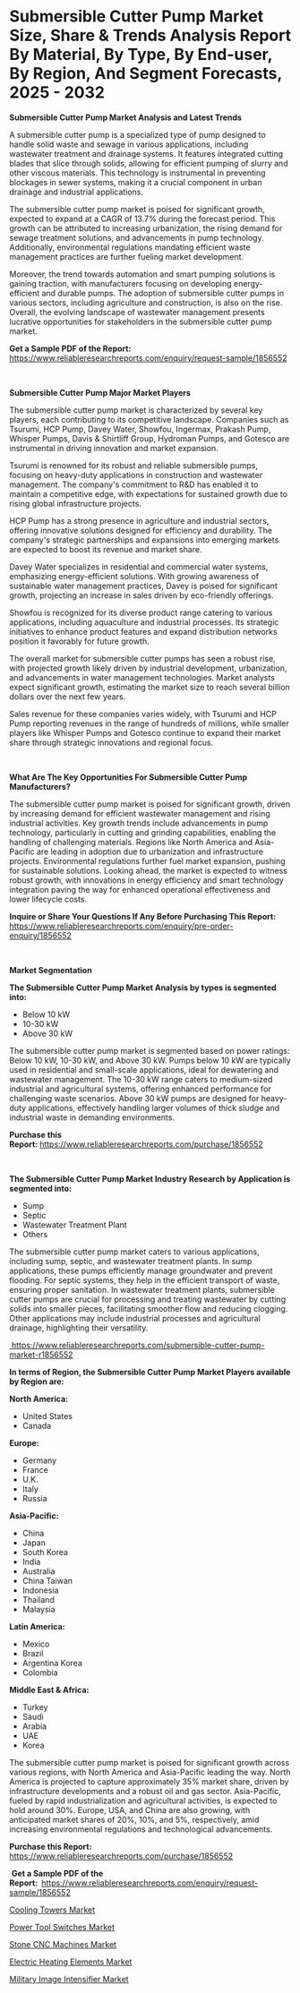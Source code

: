 <p><h1>Submersible Cutter Pump Market Size, Share & Trends Analysis Report By Material, By Type, By End-user, By Region, And Segment Forecasts, 2025 - 2032</h1></p><p><strong>Submersible Cutter Pump Market Analysis and Latest Trends</strong></p>
<p><p>A submersible cutter pump is a specialized type of pump designed to handle solid waste and sewage in various applications, including wastewater treatment and drainage systems. It features integrated cutting blades that slice through solids, allowing for efficient pumping of slurry and other viscous materials. This technology is instrumental in preventing blockages in sewer systems, making it a crucial component in urban drainage and industrial applications.</p><p>The submersible cutter pump market is poised for significant growth, expected to expand at a CAGR of 13.7% during the forecast period. This growth can be attributed to increasing urbanization, the rising demand for sewage treatment solutions, and advancements in pump technology. Additionally, environmental regulations mandating efficient waste management practices are further fueling market development. </p><p>Moreover, the trend towards automation and smart pumping solutions is gaining traction, with manufacturers focusing on developing energy-efficient and durable pumps. The adoption of submersible cutter pumps in various sectors, including agriculture and construction, is also on the rise. Overall, the evolving landscape of wastewater management presents lucrative opportunities for stakeholders in the submersible cutter pump market.</p></p>
<p><strong>Get a Sample PDF of the Report:&nbsp;</strong> <a href="https://www.reliableresearchreports.com/enquiry/request-sample/1856552?utm_campaign=28&utm_medium=2&utm_source=Github&utm_content=ia&utm_term=19022025&utm_id=submersible-cutter-pump">https://www.reliableresearchreports.com/enquiry/request-sample/1856552</a></p>
<p>&nbsp;</p>
<p><strong>Submersible Cutter Pump Major Market Players</strong></p>
<p><p>The submersible cutter pump market is characterized by several key players, each contributing to its competitive landscape. Companies such as Tsurumi, HCP Pump, Davey Water, Showfou, Ingermax, Prakash Pump, Whisper Pumps, Davis & Shirtliff Group, Hydroman Pumps, and Gotesco are instrumental in driving innovation and market expansion.</p><p>Tsurumi is renowned for its robust and reliable submersible pumps, focusing on heavy-duty applications in construction and wastewater management. The company's commitment to R&D has enabled it to maintain a competitive edge, with expectations for sustained growth due to rising global infrastructure projects.</p><p>HCP Pump has a strong presence in agriculture and industrial sectors, offering innovative solutions designed for efficiency and durability. The company's strategic partnerships and expansions into emerging markets are expected to boost its revenue and market share.</p><p>Davey Water specializes in residential and commercial water systems, emphasizing energy-efficient solutions. With growing awareness of sustainable water management practices, Davey is poised for significant growth, projecting an increase in sales driven by eco-friendly offerings.</p><p>Showfou is recognized for its diverse product range catering to various applications, including aquaculture and industrial processes. Its strategic initiatives to enhance product features and expand distribution networks position it favorably for future growth.</p><p>The overall market for submersible cutter pumps has seen a robust rise, with projected growth likely driven by industrial development, urbanization, and advancements in water management technologies. Market analysts expect significant growth, estimating the market size to reach several billion dollars over the next few years.</p><p>Sales revenue for these companies varies widely, with Tsurumi and HCP Pump reporting revenues in the range of hundreds of millions, while smaller players like Whisper Pumps and Gotesco continue to expand their market share through strategic innovations and regional focus.</p></p>
<p>&nbsp;</p>
<p><strong>What Are The Key Opportunities For Submersible Cutter Pump Manufacturers?</strong></p>
<p><p>The submersible cutter pump market is poised for significant growth, driven by increasing demand for efficient wastewater management and rising industrial activities. Key growth trends include advancements in pump technology, particularly in cutting and grinding capabilities, enabling the handling of challenging materials. Regions like North America and Asia-Pacific are leading in adoption due to urbanization and infrastructure projects. Environmental regulations further fuel market expansion, pushing for sustainable solutions. Looking ahead, the market is expected to witness robust growth, with innovations in energy efficiency and smart technology integration paving the way for enhanced operational effectiveness and lower lifecycle costs.</p></p>
<p><strong>Inquire or Share Your Questions If Any Before Purchasing This Report:</strong> <a href="https://www.reliableresearchreports.com/enquiry/pre-order-enquiry/1856552?utm_campaign=28&utm_medium=2&utm_source=Github&utm_content=ia&utm_term=19022025&utm_id=submersible-cutter-pump">https://www.reliableresearchreports.com/enquiry/pre-order-enquiry/1856552</a></p>
<p>&nbsp;</p>
<p><strong>Market Segmentation</strong></p>
<p><strong>The Submersible Cutter Pump Market Analysis by types is segmented into:</strong></p>
<p><ul><li>Below 10 kW</li><li>10-30 kW</li><li>Above 30 kW</li></ul></p>
<p><p>The submersible cutter pump market is segmented based on power ratings: Below 10 kW, 10-30 kW, and Above 30 kW. Pumps below 10 kW are typically used in residential and small-scale applications, ideal for dewatering and wastewater management. The 10-30 kW range caters to medium-sized industrial and agricultural systems, offering enhanced performance for challenging waste scenarios. Above 30 kW pumps are designed for heavy-duty applications, effectively handling larger volumes of thick sludge and industrial waste in demanding environments.</p></p>
<p><strong>Purchase this Report:&nbsp;</strong><a href="https://www.reliableresearchreports.com/purchase/1856552?utm_campaign=28&utm_medium=2&utm_source=Github&utm_content=ia&utm_term=19022025&utm_id=submersible-cutter-pump">https://www.reliableresearchreports.com/purchase/1856552</a></p>
<p>&nbsp;</p>
<p><strong>The Submersible Cutter Pump Market Industry Research by Application is segmented into:</strong></p>
<p><ul><li>Sump</li><li>Septic</li><li>Wastewater Treatment Plant</li><li>Others</li></ul></p>
<p><p>The submersible cutter pump market caters to various applications, including sump, septic, and wastewater treatment plants. In sump applications, these pumps efficiently manage groundwater and prevent flooding. For septic systems, they help in the efficient transport of waste, ensuring proper sanitation. In wastewater treatment plants, submersible cutter pumps are crucial for processing and treating wastewater by cutting solids into smaller pieces, facilitating smoother flow and reducing clogging. Other applications may include industrial processes and agricultural drainage, highlighting their versatility.</p></p>
<p><a href="https://www.reliableresearchreports.com/submersible-cutter-pump-market-r1856552?utm_campaign=28&utm_medium=2&utm_source=Github&utm_content=ia&utm_term=19022025&utm_id=submersible-cutter-pump">&nbsp;https://www.reliableresearchreports.com/submersible-cutter-pump-market-r1856552</a></p>
<p><strong>In terms of Region, the Submersible Cutter Pump Market Players available by Region are:</strong></p>
<p>
    <p> <strong> North America: </strong>
        <ul>
            <li>United States</li>
            <li>Canada</li>
        </ul>
        </p> 
    <p> <strong> Europe: </strong>
        <ul>
            <li>Germany</li>
            <li>France</li>
            <li>U.K.</li>
            <li>Italy</li>
            <li>Russia</li>
        </ul>
        </p> 
    <p> <strong> Asia-Pacific: </strong>
        <ul>
            <li>China</li>
            <li>Japan</li>
            <li>South Korea</li>
            <li>India</li>
            <li>Australia</li>
            <li>China Taiwan</li>
            <li>Indonesia</li>
            <li>Thailand</li>
            <li>Malaysia</li>
        </ul>
        </p> 
    <p> <strong> Latin America: </strong>
        <ul>
            <li>Mexico</li>
            <li>Brazil</li>
            <li>Argentina Korea</li>
            <li>Colombia</li>
        </ul>
        </p> 
    <p> <strong> Middle East & Africa: </strong>
        <ul>
            <li>Turkey</li>
            <li>Saudi</li>
            <li>Arabia</li>
            <li>UAE</li>
            <li>Korea</li>
        </ul>
    </p>
    </p>
<p><p>The submersible cutter pump market is poised for significant growth across various regions, with North America and Asia-Pacific leading the way. North America is projected to capture approximately 35% market share, driven by infrastructure developments and a robust oil and gas sector. Asia-Pacific, fueled by rapid industrialization and agricultural activities, is expected to hold around 30%. Europe, USA, and China are also growing, with anticipated market shares of 20%, 10%, and 5%, respectively, amid increasing environmental regulations and technological advancements.</p></p>
<p><strong>Purchase this Report: </strong><a href="https://www.reliableresearchreports.com/purchase/1856552?utm_campaign=28&utm_medium=2&utm_source=Github&utm_content=ia&utm_term=19022025&utm_id=submersible-cutter-pump">https://www.reliableresearchreports.com/purchase/1856552</a></p>
<p>&nbsp;<strong>Get a Sample PDF of the Report:&nbsp;&nbsp;</strong><a href="https://www.reliableresearchreports.com/enquiry/request-sample/1856552?utm_campaign=28&utm_medium=2&utm_source=Github&utm_content=ia&utm_term=19022025&utm_id=submersible-cutter-pump">https://www.reliableresearchreports.com/enquiry/request-sample/1856552</a></p>
<p><strong></strong></p>
<p><p><a href="https://github.com/benhaeneye/Market-Research-Report-List-1/blob/main/cooling-towers-market.md?utm_campaign=28&utm_medium=2&utm_source=Github&utm_content=ia&utm_term=19022025&utm_id=submersible-cutter-pump">Cooling Towers Market</a></p><p><a href="https://github.com/mriwacraane/Market-Research-Report-List-1/blob/main/power-tool-switches-market.md?utm_campaign=28&utm_medium=2&utm_source=Github&utm_content=ia&utm_term=19022025&utm_id=submersible-cutter-pump">Power Tool Switches Market</a></p><p><a href="https://github.com/shewlisapsai/Market-Research-Report-List-1/blob/main/stone-cnc-machines-market.md?utm_campaign=28&utm_medium=2&utm_source=Github&utm_content=ia&utm_term=19022025&utm_id=submersible-cutter-pump">Stone CNC Machines Market</a></p><p><a href="https://github.com/chikenmhamdi/Market-Research-Report-List-1/blob/main/electric-heating-elements-market.md?utm_campaign=28&utm_medium=2&utm_source=Github&utm_content=ia&utm_term=19022025&utm_id=submersible-cutter-pump">Electric Heating Elements Market</a></p><p><a href="https://github.com/hunanuzmez/Market-Research-Report-List-1/blob/main/military-image-intensifier-market.md?utm_campaign=28&utm_medium=2&utm_source=Github&utm_content=ia&utm_term=19022025&utm_id=submersible-cutter-pump">Military Image Intensifier Market</a></p></p>